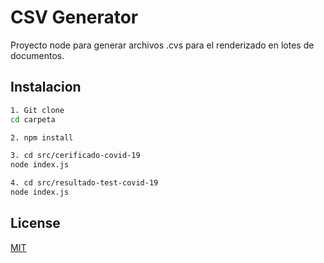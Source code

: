 # CSV Generator

Proyecto node para generar archivos .cvs para el renderizado en lotes de documentos.

## Instalacion


```bash
1. Git clone
cd carpeta
```

```bash
2. npm install
```

```bash
3. cd src/cerificado-covid-19 
node index.js
```
```bash
4. cd src/resultado-test-covid-19
node index.js
```

## License
[MIT](https://choosealicense.com/licenses/mit/)